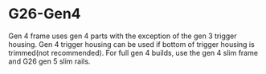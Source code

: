 # G26-Gen4
Gen 4 frame uses gen 4 parts with the exception of the gen 3 trigger housing.
Gen 4 trigger housing can be used if bottom of trigger housing is trimmed(not recommended).
For full gen 4 builds, use the gen 4 slim frame and G26 gen 5 slim rails.
